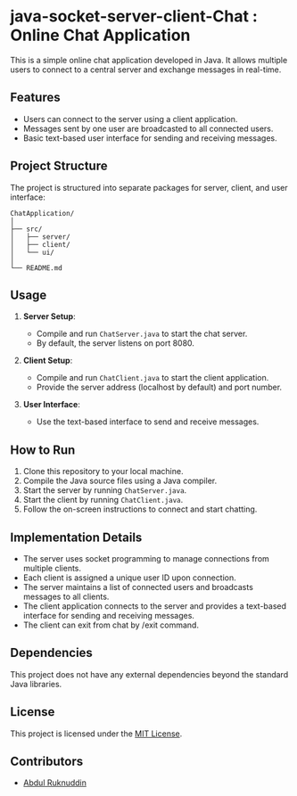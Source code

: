 # java-socket-server-client-Chat : Online Chat Application


This is a simple online chat application developed in Java. It allows multiple users to connect to a central server and exchange messages in real-time.

## Features

- Users can connect to the server using a client application.
- Messages sent by one user are broadcasted to all connected users.
- Basic text-based user interface for sending and receiving messages.

## Project Structure

The project is structured into separate packages for server, client, and user interface:

```
ChatApplication/
│
├── src/
│   ├── server/
│   ├── client/
│   └── ui/
│
└── README.md
```

## Usage

1. **Server Setup**:
   - Compile and run `ChatServer.java` to start the chat server.
   - By default, the server listens on port 8080.

2. **Client Setup**:
   - Compile and run `ChatClient.java` to start the client application.
   - Provide the server address (localhost by default) and port number.

3. **User Interface**:
   - Use the text-based interface to send and receive messages.

## How to Run

1. Clone this repository to your local machine.
2. Compile the Java source files using a Java compiler.
3. Start the server by running `ChatServer.java`.
4. Start the client by running `ChatClient.java`.
5. Follow the on-screen instructions to connect and start chatting.

## Implementation Details

- The server uses socket programming to manage connections from multiple clients.
- Each client is assigned a unique user ID upon connection.
- The server maintains a list of connected users and broadcasts messages to all clients.
- The client application connects to the server and provides a text-based interface for sending and receiving messages.
- The client can exit from chat by /exit command.

## Dependencies

This project does not have any external dependencies beyond the standard Java libraries.

## License

This project is licensed under the [MIT License](LICENSE).

## Contributors

- [Abdul Ruknuddin](https://github.com/Cloud-Tech-NIT)
```


